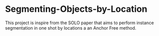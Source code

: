 # Segmenting-Objects-by-Location
This project is inspire from the SOLO paper that aims to perform instance segmentation in one shot by locations a an Anchor Free method. 
